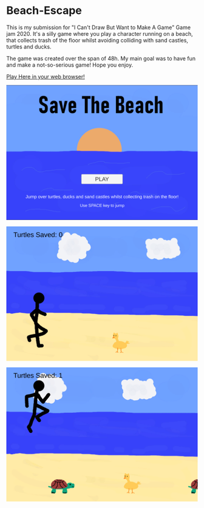 # Beach-Escape
This is my submission for "I Can't Draw But Want to Make A Game" Game jam 2020. It's a silly game where you play a character running on a beach, that collects trash of the floor whilst avoiding colliding with sand castles, turtles and ducks.



The game was created over the span of 48h. My main goal was to have fun and make a not-so-serious game! Hope you enjoy.



[Play Here in your web browser!](https://oktarian.itch.io/save-the-beach)



![Screenshot_1](Screenshots\Screenshot_1.png)



![Screenshot_2](Screenshots\Screenshot_2.png)



![Screenshot_3](Screenshots\Screenshot_3.png)